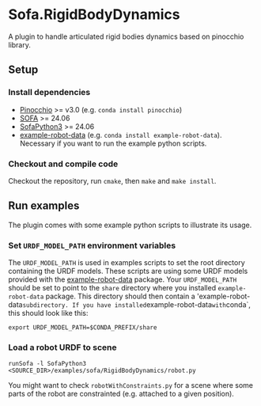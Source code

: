 # Sofa.RigidBodyDynamics

A plugin to handle articulated rigid bodies dynamics based on pinocchio library.

## Setup

### Install dependencies

- [Pinocchio](https://github.com/stack-of-tasks/pinocchio) >= v3.0 (e.g. `conda install pinocchio`)
- [SOFA](https://github.com/sofa-framework/sofa) >= 24.06
- [SofaPython3](https://github.com/sofa-framework/SofaPython3) >= 24.06
- [example-robot-data](https://github.com/Gepetto/example-robot-data) (e.g. `conda install example-robot-data`). Necessary if you want to run the example python scripts.

### Checkout and compile code

Checkout the repository, run `cmake`, then `make` and `make install`.

## Run examples

The plugin comes with some example python scripts to illustrate its usage.

### Set `URDF_MODEL_PATH` environment variables

The `URDF_MODEL_PATH` is used in examples scripts to set the root directory containing the URDF models. These scripts are using some URDF models provided with the [example-robot-data](https://github.com/Gepetto/example-robot-data) package. 
Your `URDF_MODEL_PATH` should be set to point to the `share` directory where you installed `example-robot-data` package. This directory should then contain a 'example-robot-data` subdirectory.
If you have installed `example-robot-data` with `conda`, this should look like this:
```
export URDF_MODEL_PATH=$CONDA_PREFIX/share
```
### Load a robot URDF to scene
```
runSofa -l SofaPython3 <SOURCE_DIR>/examples/sofa/RigidBodyDynamics/robot.py
```
You might want to check `robotWithConstraints.py` for a scene where some parts of the robot are constrainted (e.g. attached to a given position).
